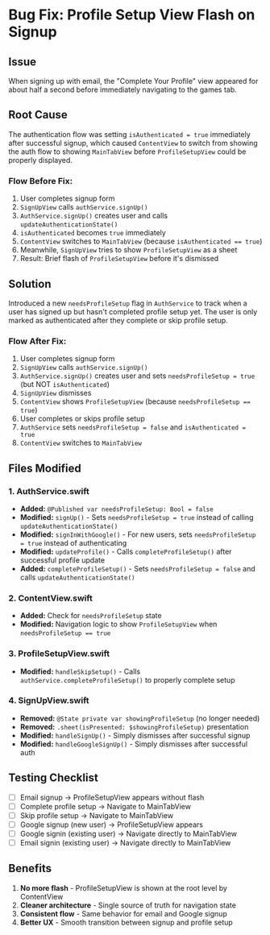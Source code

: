 # Bug Fix: Profile Setup View Flash on Signup

## Issue
When signing up with email, the "Complete Your Profile" view appeared for about half a second before immediately navigating to the games tab.

## Root Cause
The authentication flow was setting `isAuthenticated = true` immediately after successful signup, which caused `ContentView` to switch from showing the auth flow to showing `MainTabView` before `ProfileSetupView` could be properly displayed.

### Flow Before Fix:
1. User completes signup form
2. `SignUpView` calls `authService.signUp()`
3. `AuthService.signUp()` creates user and calls `updateAuthenticationState()`
4. `isAuthenticated` becomes `true` immediately
5. `ContentView` switches to `MainTabView` (because `isAuthenticated == true`)
6. Meanwhile, `SignUpView` tries to show `ProfileSetupView` as a sheet
7. Result: Brief flash of `ProfileSetupView` before it's dismissed

## Solution
Introduced a new `needsProfileSetup` flag in `AuthService` to track when a user has signed up but hasn't completed profile setup yet. The user is only marked as authenticated after they complete or skip profile setup.

### Flow After Fix:
1. User completes signup form
2. `SignUpView` calls `authService.signUp()`
3. `AuthService.signUp()` creates user and sets `needsProfileSetup = true` (but NOT `isAuthenticated`)
4. `SignUpView` dismisses
5. `ContentView` shows `ProfileSetupView` (because `needsProfileSetup == true`)
6. User completes or skips profile setup
7. `AuthService` sets `needsProfileSetup = false` and `isAuthenticated = true`
8. `ContentView` switches to `MainTabView`

## Files Modified

### 1. AuthService.swift
- **Added:** `@Published var needsProfileSetup: Bool = false`
- **Modified:** `signUp()` - Sets `needsProfileSetup = true` instead of calling `updateAuthenticationState()`
- **Modified:** `signInWithGoogle()` - For new users, sets `needsProfileSetup = true` instead of authenticating
- **Modified:** `updateProfile()` - Calls `completeProfileSetup()` after successful profile update
- **Added:** `completeProfileSetup()` - Sets `needsProfileSetup = false` and calls `updateAuthenticationState()`

### 2. ContentView.swift
- **Added:** Check for `needsProfileSetup` state
- **Modified:** Navigation logic to show `ProfileSetupView` when `needsProfileSetup == true`

### 3. ProfileSetupView.swift
- **Modified:** `handleSkipSetup()` - Calls `authService.completeProfileSetup()` to properly complete setup

### 4. SignUpView.swift
- **Removed:** `@State private var showingProfileSetup` (no longer needed)
- **Removed:** `.sheet(isPresented: $showingProfileSetup)` presentation
- **Modified:** `handleSignUp()` - Simply dismisses after successful signup
- **Modified:** `handleGoogleSignUp()` - Simply dismisses after successful auth

## Testing Checklist
- [ ] Email signup → ProfileSetupView appears without flash
- [ ] Complete profile setup → Navigate to MainTabView
- [ ] Skip profile setup → Navigate to MainTabView
- [ ] Google signup (new user) → ProfileSetupView appears
- [ ] Google signin (existing user) → Navigate directly to MainTabView
- [ ] Email signin (existing user) → Navigate directly to MainTabView

## Benefits
1. **No more flash** - ProfileSetupView is shown at the root level by ContentView
2. **Cleaner architecture** - Single source of truth for navigation state
3. **Consistent flow** - Same behavior for email and Google signup
4. **Better UX** - Smooth transition between signup and profile setup
